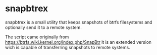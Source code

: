 # snapbtrex
snapbtrex is a small utility that keeps snapshots of btrfs filesystems
and optionally send it to a remote system.


The script came originally from https://btrfs.wiki.kernel.org/index.php/SnapBtr it is an extended version wich is capable of transferring snapshots to remote systems.
